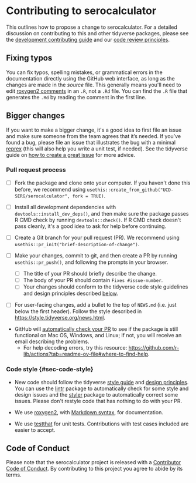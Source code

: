 # Contributing to serocalculator

This outlines how to propose a change to serocalculator.
For a detailed discussion on contributing to this and other tidyverse packages, please see the [development contributing guide](https://rstd.io/tidy-contrib) and our [code review principles](https://code-review.tidyverse.org/).

## Fixing typos

You can fix typos, spelling mistakes, or grammatical errors in the documentation directly using the GitHub web interface, as long as the changes are made in the _source_ file. 
This generally means you'll need to edit [roxygen2 comments](https://roxygen2.r-lib.org/articles/roxygen2.html) in an `.R`, not a `.Rd` file. 
You can find the `.R` file that generates the `.Rd` by reading the comment in the first line.

## Bigger changes

If you want to make a bigger change, it's a good idea to first file an issue and make sure someone from the team agrees that it’s needed. 
If you’ve found a bug, please file an issue that illustrates the bug with a minimal 
[reprex](https://www.tidyverse.org/help/#reprex) (this will also help you write a unit test, if needed).
See the tidyverse guide on [how to create a great issue](https://code-review.tidyverse.org/issues/) for more advice.


### Pull request process

* [ ] Fork the package and clone onto your computer. If you haven't done this before, we recommend using `usethis::create_from_github("UCD-SERG/serocalculator", fork = TRUE)`.

* [ ] Install all development dependencies with `devtools::install_dev_deps()`, and then make sure the package passes R CMD check by running `devtools::check()`. 
    If R CMD check doesn't pass cleanly, it's a good idea to ask for help before continuing. 
* [ ] Create a Git branch for your pull request (PR). We recommend using `usethis::pr_init("brief-description-of-change")`.

* [ ] Make your changes, commit to git, and then create a PR by running `usethis::pr_push()`, and following the prompts in your browser.
    - [ ] The title of your PR should briefly describe the change.
    - [ ] The body of your PR should contain `Fixes #issue-number`.
    - [ ] Your changes should conform to the tidyverse code style guidelines and design principles described [below](#sec-code-style).

* [ ] For user-facing changes, add a bullet to the top of `NEWS.md` (i.e. just below the first header). Follow the style described in <https://style.tidyverse.org/news.html>.

*  GitHub will [automatically check your PR](https://github.com/r-lib/actions) 
to see if the package is still functional on Mac OS, Windows, and Linux; 
if not, you will receive an email describing the problems. 
   - For help decoding errors, try this resource: <https://github.com/r-lib/actions?tab=readme-ov-file#where-to-find-help>.

### Code style {#sec-code-style}

*   New code should follow the tidyverse [style guide](https://style.tidyverse.org)
and [design principles](https://design.tidyverse.org/).
    You can use 
    the [lintr](https://CRAN.R-project.org/package=lintr) package 
    to automatically check for some style and design issues
    and the [styler](https://CRAN.R-project.org/package=styler) package to 
    automatically correct some issues. 
    Please don't restyle code that has nothing to do with your PR.  



*  We use [roxygen2](https://cran.r-project.org/package=roxygen2), with [Markdown syntax](https://cran.r-project.org/web/packages/roxygen2/vignettes/rd-formatting.html), for documentation.  

*  We use [testthat](https://cran.r-project.org/package=testthat) for unit tests. 
   Contributions with test cases included are easier to accept.  

## Code of Conduct

Please note that the serocalculator project is released with a
[Contributor Code of Conduct](CODE_OF_CONDUCT.md). By contributing to this
project you agree to abide by its terms.
